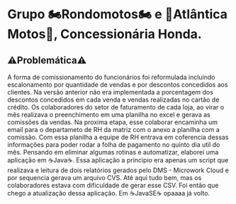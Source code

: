 # Grupo 🏍️Rondomotos🏍️ e 🏁Atlântica Motos🏁, Concessionária Honda.
## ⚠️Problemática⚠️
A forma de comissionamento do funcionários foi reformulada incluindo escalonamento por quantidade de vendas e por descontos concedidos aos clientes.
Na versão anterior não era implementada a porcentagem dos descontos concedidos em cada venda e vendas realizadas no cartão de crédito.
Os colaboradores do setor de faturamento de cada loja, ao virar o mês realizava o preenchimento em uma planilha no excel e gerava as comissões da vendas.
Na proxima etapa, esse colaborar encaminha um email para o departameto de RH da matriz com o anexo a planilha com a comissão.
Com essa planilha a equipe de RH entrava em coferencia dessas informações para poder rodar a folha de pagamento no quinto dia util do mês.
Pensando em eliminar algumas rotinas e automatizar, elaborei uma aplicação em ☕Java☕.
Essa aplicação a principio era apenas um script que realizava e leitura de dois relatórios gerados pelo DMS - Microwork Cloud e por sequencia gerava um arquivo CVS.
Até aqui tudo bem, mas os colaboradores estava com dificuldade de gerar esse CSV.
Foi então que chego a atualização dessa aplicação.
Em ☕JavaSE☕ opaaaa já volto.
